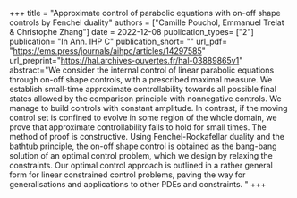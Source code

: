 +++ 
title = "Approximate control of parabolic equations with on-off shape controls by Fenchel duality" 
authors = ["Camille Pouchol, Emmanuel Trelat & Christophe Zhang"] 
date = 2022-12-08
publication_types= ["2"] 
publication= "In Ann. IHP C" 
publication_short= "" 
url_pdf= "https://ems.press/journals/aihpc/articles/14297585" 
url_preprint="https://hal.archives-ouvertes.fr/hal-03889865v1" 
abstract="We consider the internal control of linear parabolic equations through on-off shape controls,  with a prescribed maximal measure. We establish small-time approximate controllability towards all possible final states allowed by the comparison principle with nonnegative controls. We manage to build controls with constant amplitude. In contrast, if the moving control set is confined to evolve in some region of the whole domain, we prove that approximate controllability fails to hold for small times. The method of proof is constructive. Using Fenchel-Rockafellar duality and the bathtub principle, the on-off shape control is obtained as the bang-bang solution of an optimal control problem, which we design by relaxing the constraints. Our optimal control approach is outlined in a rather general form for linear constrained control problems, paving the way for generalisations and applications to other PDEs and constraints. " 
+++
